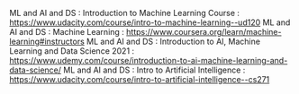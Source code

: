 ML and AI and DS : Introduction to Machine Learning Course : https://www.udacity.com/course/intro-to-machine-learning--ud120
ML and AI and DS : Machine Learning : https://www.coursera.org/learn/machine-learning#instructors
ML and AI and DS : Introduction to AI, Machine Learning and Data Science 2021 : https://www.udemy.com/course/introduction-to-ai-machine-learning-and-data-science/
ML and AI and DS : Intro to Artificial Intelligence : https://www.udacity.com/course/intro-to-artificial-intelligence--cs271
